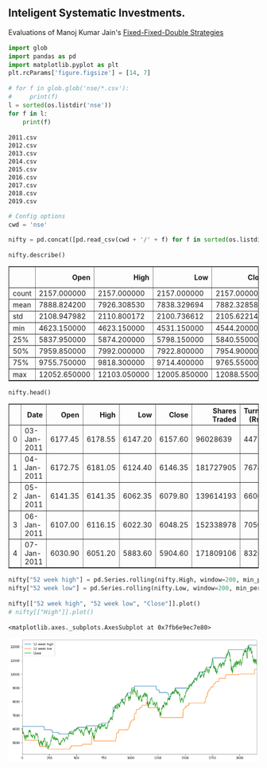 ## Inteligent Systematic Investments.

Evaluations of Manoj Kumar Jain's [Fixed-Fixed-Double Strategies](https://www.youtube.com/watch?v=kcHLgN8jUZ8)

```python
import glob
import pandas as pd
import matplotlib.pyplot as plt
plt.rcParams['figure.figsize'] = [14, 7]
```


```python
# for f in glob.glob('nse/*.csv'):
#     print(f)
l = sorted(os.listdir('nse'))
for f in l:
    print(f)
```

    2011.csv
    2012.csv
    2013.csv
    2014.csv
    2015.csv
    2016.csv
    2017.csv
    2018.csv
    2019.csv



```python
# Config options
cwd = 'nse'
```


```python
nifty = pd.concat([pd.read_csv(cwd + '/' + f) for f in sorted(os.listdir(cwd))], ignore_index = True)
```


```python
nifty.describe()
```




<div>
<style scoped>
    .dataframe tbody tr th:only-of-type {
        vertical-align: middle;
    }

    .dataframe tbody tr th {
        vertical-align: top;
    }

    .dataframe thead th {
        text-align: right;
    }
</style>
<table border="1" class="dataframe">
  <thead>
    <tr style="text-align: right;">
      <th></th>
      <th>Open</th>
      <th>High</th>
      <th>Low</th>
      <th>Close</th>
      <th>Shares Traded</th>
      <th>Turnover (Rs. Cr)</th>
    </tr>
  </thead>
  <tbody>
    <tr>
      <td>count</td>
      <td>2157.000000</td>
      <td>2157.000000</td>
      <td>2157.000000</td>
      <td>2157.000000</td>
      <td>2.157000e+03</td>
      <td>2157.000000</td>
    </tr>
    <tr>
      <td>mean</td>
      <td>7888.824200</td>
      <td>7926.308530</td>
      <td>7838.329694</td>
      <td>7882.328581</td>
      <td>2.010675e+08</td>
      <td>9130.983635</td>
    </tr>
    <tr>
      <td>std</td>
      <td>2108.947982</td>
      <td>2110.800172</td>
      <td>2100.736612</td>
      <td>2105.622145</td>
      <td>9.692724e+07</td>
      <td>4529.455523</td>
    </tr>
    <tr>
      <td>min</td>
      <td>4623.150000</td>
      <td>4623.150000</td>
      <td>4531.150000</td>
      <td>4544.200000</td>
      <td>6.555703e+06</td>
      <td>297.890000</td>
    </tr>
    <tr>
      <td>25%</td>
      <td>5837.950000</td>
      <td>5874.200000</td>
      <td>5798.150000</td>
      <td>5840.550000</td>
      <td>1.405172e+08</td>
      <td>6069.120000</td>
    </tr>
    <tr>
      <td>50%</td>
      <td>7959.850000</td>
      <td>7992.000000</td>
      <td>7922.800000</td>
      <td>7954.900000</td>
      <td>1.757243e+08</td>
      <td>7819.050000</td>
    </tr>
    <tr>
      <td>75%</td>
      <td>9755.750000</td>
      <td>9818.300000</td>
      <td>9714.400000</td>
      <td>9765.550000</td>
      <td>2.309406e+08</td>
      <td>10837.200000</td>
    </tr>
    <tr>
      <td>max</td>
      <td>12052.650000</td>
      <td>12103.050000</td>
      <td>12005.850000</td>
      <td>12088.550000</td>
      <td>7.411532e+08</td>
      <td>35131.190000</td>
    </tr>
  </tbody>
</table>
</div>




```python
nifty.head()
```




<div>
<style scoped>
    .dataframe tbody tr th:only-of-type {
        vertical-align: middle;
    }

    .dataframe tbody tr th {
        vertical-align: top;
    }

    .dataframe thead th {
        text-align: right;
    }
</style>
<table border="1" class="dataframe">
  <thead>
    <tr style="text-align: right;">
      <th></th>
      <th>Date</th>
      <th>Open</th>
      <th>High</th>
      <th>Low</th>
      <th>Close</th>
      <th>Shares Traded</th>
      <th>Turnover (Rs. Cr)</th>
    </tr>
  </thead>
  <tbody>
    <tr>
      <td>0</td>
      <td>03-Jan-2011</td>
      <td>6177.45</td>
      <td>6178.55</td>
      <td>6147.20</td>
      <td>6157.60</td>
      <td>96028639</td>
      <td>4477.36</td>
    </tr>
    <tr>
      <td>1</td>
      <td>04-Jan-2011</td>
      <td>6172.75</td>
      <td>6181.05</td>
      <td>6124.40</td>
      <td>6146.35</td>
      <td>181727905</td>
      <td>7678.55</td>
    </tr>
    <tr>
      <td>2</td>
      <td>05-Jan-2011</td>
      <td>6141.35</td>
      <td>6141.35</td>
      <td>6062.35</td>
      <td>6079.80</td>
      <td>139614193</td>
      <td>6606.21</td>
    </tr>
    <tr>
      <td>3</td>
      <td>06-Jan-2011</td>
      <td>6107.00</td>
      <td>6116.15</td>
      <td>6022.30</td>
      <td>6048.25</td>
      <td>152338978</td>
      <td>7050.18</td>
    </tr>
    <tr>
      <td>4</td>
      <td>07-Jan-2011</td>
      <td>6030.90</td>
      <td>6051.20</td>
      <td>5883.60</td>
      <td>5904.60</td>
      <td>171809106</td>
      <td>8325.79</td>
    </tr>
  </tbody>
</table>
</div>




```python
nifty["52 week high"] = pd.Series.rolling(nifty.High, window=200, min_periods=1).max()
nifty["52 week low"] = pd.Series.rolling(nifty.Low, window=200, min_periods=1).min()
```


```python
nifty[["52 week high", "52 week low", "Close"]].plot()
# nifty[["High"]].plot()
```




    <matplotlib.axes._subplots.AxesSubplot at 0x7fb6e9ec7e80>




![png](output_7_1.png)

